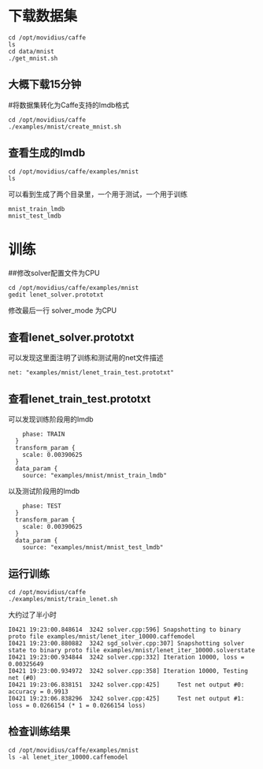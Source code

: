 # 下载数据集
```
cd /opt/movidius/caffe
ls
cd data/mnist
./get_mnist.sh
```
## 大概下载15分钟
#将数据集转化为Caffe支持的lmdb格式
```
cd /opt/movidius/caffe
./examples/mnist/create_mnist.sh 
```
## 查看生成的lmdb
```
cd /opt/movidius/caffe/examples/mnist
ls
```
可以看到生成了两个目录里，一个用于测试，一个用于训练
```
mnist_train_lmdb
mnist_test_lmdb
```
# 训练
##修改solver配置文件为CPU
```
cd /opt/movidius/caffe/examples/mnist
gedit lenet_solver.prototxt
```
修改最后一行 solver_mode 为CPU
## 查看lenet_solver.prototxt
可以发现这里面注明了训练和测试用的net文件描述
```
net: "examples/mnist/lenet_train_test.prototxt"
```
## 查看lenet_train_test.prototxt
可以发现训练阶段用的lmdb
```
    phase: TRAIN
  }
  transform_param {
    scale: 0.00390625
  }
  data_param {
    source: "examples/mnist/mnist_train_lmdb"
```
以及测试阶段用的lmdb
```
    phase: TEST
  }
  transform_param {
    scale: 0.00390625
  }
  data_param {
    source: "examples/mnist/mnist_test_lmdb"
```
## 运行训练
```
cd /opt/movidius/caffe
./examples/mnist/train_lenet.sh 
```
大约过了半小时
```
I0421 19:23:00.848614  3242 solver.cpp:596] Snapshotting to binary proto file examples/mnist/lenet_iter_10000.caffemodel
I0421 19:23:00.880882  3242 sgd_solver.cpp:307] Snapshotting solver state to binary proto file examples/mnist/lenet_iter_10000.solverstate
I0421 19:23:00.934844  3242 solver.cpp:332] Iteration 10000, loss = 0.00325649
I0421 19:23:00.934972  3242 solver.cpp:358] Iteration 10000, Testing net (#0)
I0421 19:23:06.838151  3242 solver.cpp:425]     Test net output #0: accuracy = 0.9913
I0421 19:23:06.838296  3242 solver.cpp:425]     Test net output #1: loss = 0.0266154 (* 1 = 0.0266154 loss)
```
## 检查训练结果
```
cd /opt/movidius/caffe/examples/mnist
ls -al lenet_iter_10000.caffemodel
```
